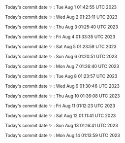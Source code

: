 Today's commit date ✨ : Tue Aug 1 01:42:55 UTC 2023 

Today's commit date ✨ : Wed Aug 2 01:23:11 UTC 2023 

Today's commit date ✨ : Thu Aug 3 01:25:40 UTC 2023 

Today's commit date ✨ : Fri Aug 4 01:33:35 UTC 2023 

Today's commit date ✨ : Sat Aug 5 01:23:59 UTC 2023 

Today's commit date ✨ : Sun Aug 6 01:20:51 UTC 2023 

Today's commit date ✨ : Mon Aug 7 01:26:40 UTC 2023 

Today's commit date ✨ : Tue Aug 8 01:23:57 UTC 2023 

Today's commit date ✨ : Wed Aug 9 01:30:46 UTC 2023 

Today's commit date ✨ : Thu Aug 10 01:36:08 UTC 2023 

Today's commit date ✨ : Fri Aug 11 01:12:23 UTC 2023 

Today's commit date ✨ : Sat Aug 12 01:11:41 UTC 2023 

Today's commit date ✨ : Sun Aug 13 01:16:41 UTC 2023 

Today's commit date ✨ : Mon Aug 14 01:13:59 UTC 2023 

